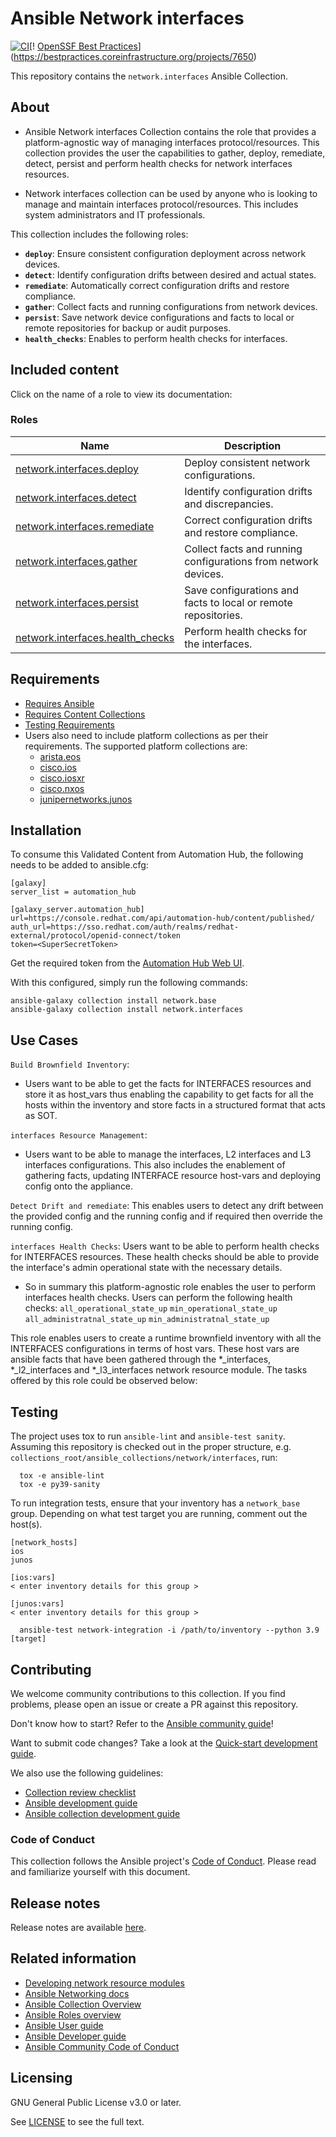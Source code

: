 # Ansible Network interfaces
[![CI](https://github.com/redhat-cop/network.interfaces/actions/workflows/tests.yml/badge.svg?branch=main&event=schedule)](https://github.com/redhat-cop/network.interfaces/actions/workflows/tests.yml)[!
[OpenSSF Best Practices](https://bestpractices.coreinfrastructure.org/projects/7650/badge)](https://bestpractices.coreinfrastructure.org/projects/7650)

This repository contains the `network.interfaces` Ansible Collection.


## About

- Ansible Network interfaces Collection contains the role that provides a platform-agnostic way of
  managing interfaces protocol/resources. This collection provides the user the capabilities to gather,
  deploy, remediate, detect, persist and perform health checks for network interfaces resources.

- Network interfaces collection can be used by anyone who is looking to manage and maintain interfaces protocol/resources. This includes system administrators and IT professionals.

This collection includes the following roles:
- **`deploy`**: Ensure consistent configuration deployment across network devices.
- **`detect`**: Identify configuration drifts between desired and actual states.
- **`remediate`**: Automatically correct configuration drifts and restore compliance.
- **`gather`**: Collect facts and running configurations from network devices.
- **`persist`**: Save network device configurations and facts to local or remote repositories for backup or audit
purposes.
- **`health_checks`**: Enables to perform health checks for interfaces.

## Included content

Click on the name of a role to view its documentation:

<!--start collection content-->
### Roles
Name | Description
--- | ---
[network.interfaces.deploy](roles/deploy/README.md) | Deploy consistent network configurations.
[network.interfaces.detect](roles/detect/README.md) | Identify configuration drifts and discrepancies.
[network.interfaces.remediate](roles/remediate/README.md) | Correct configuration drifts and restore compliance.
[network.interfaces.gather](roles/gather/README.md) | Collect facts and running configurations from network devices.
[network.interfaces.persist](roles/persist/README.md) | Save configurations and facts to local or remote repositories.
[network.interfaces.health_checks](roles/health_checks/README.md) | Perform health checks for the interfaces.
<!--end collection content-->

## Requirements
- [Requires Ansible](https://github.com/redhat-cop/network.interfaces/blob/main/meta/runtime.yml)
- [Requires Content Collections](https://github.com/redhat-cop/network.interfaces/blob/main/galaxy.yml#L5https://forum.ansible.com/c/news/5/none)
- [Testing Requirements](https://github.com/redhat-cop/network.interfaces/blob/main/test-requirements.txt)
- Users also need to include platform collections as per their requirements. The supported platform collections are:
  - [arista.eos](https://github.com/ansible-collections/arista.eos)
  - [cisco.ios](https://github.com/ansible-collections/cisco.ios)
  - [cisco.iosxr](https://github.com/ansible-collections/cisco.iosxr)
  - [cisco.nxos](https://github.com/ansible-collections/cisco.nxos)
  - [junipernetworks.junos](https://github.com/ansible-collections/junipernetworks.junos)

## Installation
To consume this Validated Content from Automation Hub, the following needs to be added to ansible.cfg:
```
[galaxy]
server_list = automation_hub

[galaxy_server.automation_hub]
url=https://console.redhat.com/api/automation-hub/content/published/
auth_url=https://sso.redhat.com/auth/realms/redhat-external/protocol/openid-connect/token
token=<SuperSecretToken>
```

Get the required token from the [Automation Hub Web UI](https://console.redhat.com/ansible/automation-hub/token).

With this configured, simply run the following commands:

```
ansible-galaxy collection install network.base
ansible-galaxy collection install network.interfaces
```

## Use Cases

`Build Brownfield Inventory`:
- Users want to be able to get the facts for INTERFACES resources and store it as host_vars thus enabling the capability to get facts for all the hosts within the inventory and store facts in a structured format that acts as SOT.

`interfaces Resource Management`:
- Users want to be able to manage the interfaces, L2 interfaces and L3 interfaces configurations. This also includes the enablement of gathering facts, updating INTERFACE resource host-vars and deploying config onto the appliance.

`Detect Drift and remediate`: This enables users to detect any drift between the provided config and the running config and if required then override the running config.

`interfaces Health Checks`:  Users want to be able to perform health checks for INTERFACES resources. These health checks should be able to provide the interface's admin operational state with the necessary details.

- So in summary this platform-agnostic role enables the user to perform interfaces health checks. Users can perform the following health checks:
      `all_operational_state_up`
       `min_operational_state_up`
       `all_administratnal_state_up`
       `min_administratnal_state_up`

This role enables users to create a runtime brownfield inventory with all the INTERFACES configurations in terms of host vars. These host vars are ansible facts that have been gathered through the *_interfaces, *_l2_interfaces and *_l3_interfaces network resource module. The tasks offered by this role could be observed  below:

## Testing

The project uses tox to run `ansible-lint` and `ansible-test sanity`.
Assuming this repository is checked out in the proper structure,
e.g. `collections_root/ansible_collections/network/interfaces`, run:

```shell
  tox -e ansible-lint
  tox -e py39-sanity
```

To run integration tests, ensure that your inventory has a `network_base` group.
Depending on what test target you are running, comment out the host(s).

```shell
[network_hosts]
ios
junos

[ios:vars]
< enter inventory details for this group >

[junos:vars]
< enter inventory details for this group >
```

```shell
  ansible-test network-integration -i /path/to/inventory --python 3.9 [target]
```

## Contributing

We welcome community contributions to this collection. If you find problems, please open an issue or create a PR against this repository.

Don't know how to start? Refer to the [Ansible community guide](https://docs.ansible.com/ansible/devel/community/index.html)!

Want to submit code changes? Take a look at the [Quick-start development guide](https://docs.ansible.com/ansible/devel/community/create_pr_quick_start.html).

We also use the following guidelines:

* [Collection review checklist](https://docs.ansible.com/ansible/devel/community/collection_contributors/collection_reviewing.html)
* [Ansible development guide](https://docs.ansible.com/ansible/devel/dev_guide/index.html)
* [Ansible collection development guide](https://docs.ansible.com/ansible/devel/dev_guide/developing_collections.html#contributing-to-collections)

### Code of Conduct
This collection follows the Ansible project's
[Code of Conduct](https://docs.ansible.com/ansible/devel/community/code_of_conduct.html).
Please read and familiarize yourself with this document.

## Release notes

Release notes are available [here](https://github.com/redhat-cop/network.interfaces/blob/main/CHANGELOG.rst).

## Related information

- [Developing network resource modules](https://github.com/ansible-network/networking-docs/blob/main/rm_dev_guide.md)
- [Ansible Networking docs](https://github.com/ansible-network/networking-docs)
- [Ansible Collection Overview](https://github.com/ansible-collections/overview)
- [Ansible Roles overview](https://docs.ansible.com/ansible/2.9/user_guide/playbooks_reuse_roles.html)
- [Ansible User guide](https://docs.ansible.com/ansible/latest/user_guide/index.html)
- [Ansible Developer guide](https://docs.ansible.com/ansible/latest/dev_guide/index.html)
- [Ansible Community Code of Conduct](https://docs.ansible.com/ansible/latest/community/code_of_conduct.html)

## Licensing

GNU General Public License v3.0 or later.

See [LICENSE](https://www.gnu.org/licenses/gpl-3.0.txt) to see the full text.